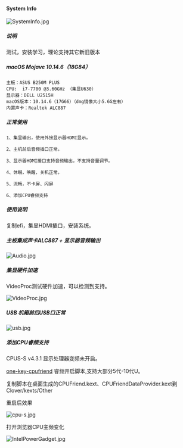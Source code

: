 
#### System Info
![SystemInfo.jpg](SystemInfo.jpg)
 
##### 说明

测试，安装学习，理论支持其它新旧版本

##### macOS Mojave 10.14.6（18G84）

```
主板：ASUS B250M PLUS
CPU:  i7-7700 @3.60GHz （集显U630）
显示器：DELL U2515H
macOS版本：10.14.6（17G66）（dmg镜像大小5.6G左右）
内置声卡：Realtek ALC887
```

##### 正常使用

```
1、集显输出，使用外接显示器HDMI显示。

2、主机前后音频插口正常。

3、显示器HDMI接口支持音频输出，不支持音量调节。

4、休眠，唤醒，关机正常。

5、流畅，不卡屏、闪屏

6、添加CPU睿频支持
```



##### 使用说明

复制efi，集显HDMI插口，安装系统。



##### 主板集成声卡ALC887 + 显示器音频输出

![Audio.jpg](Audio.jpg)

 
##### 集显硬件加速

VideoProc测试硬件加速，可以检测到支持。

![VideoProc.jpg](VideoProc.jpg)


##### USB 机箱前后USB口正常

![usb.jpg](usb.jpg)

##### 添加CPU睿频支持

CPUS-S v4.3.1 显示处理器变频未开启。

[one-key-cpufriend](https://github.com/stevezhengshiqi/one-key-cpufriend)
睿频开启脚本,支持大部分5代-10代U。

复制脚本在桌面生成的CPUFriend.kext、CPUFriendDataProvider.kext到Clover/kexts/Other

重启后效果

![cpu-s.jpg](cpu-s.jpg) 


打开浏览器CPU主频变化

![IntelPowerGadget.jpg](IntelPowerGadget.jpg)
















